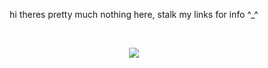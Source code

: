 <p align="center">
hi theres pretty much nothing here, stalk my links for info ^_^
  
   ⠀⠀⠀ ⠀⠀ ⠀  ⠀⠀⠀ ⠀⠀ ⠀ ⠀⠀⠀      <p align="center">
   ![](https://komarev.com/ghpvc/?username=starrynightzz&color=781f34&style=flat&label=hi)
 </p>  ⠀
 

